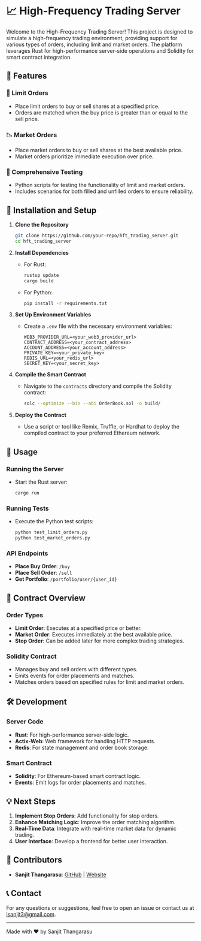 # 📈 High-Frequency Trading Server

Welcome to the High-Frequency Trading Server! This project is designed to simulate a high-frequency trading environment, providing support for various types of orders, including limit and market orders. The platform leverages Rust for high-performance server-side operations and Solidity for smart contract integration. 

## 🚀 Features

### 🛒 Limit Orders
- Place limit orders to buy or sell shares at a specified price.
- Orders are matched when the buy price is greater than or equal to the sell price.

### 📉 Market Orders
- Place market orders to buy or sell shares at the best available price.
- Market orders prioritize immediate execution over price.

### 🧪 Comprehensive Testing
- Python scripts for testing the functionality of limit and market orders.
- Includes scenarios for both filled and unfilled orders to ensure reliability.

## 🔧 Installation and Setup

1. **Clone the Repository**
    ```bash
    git clone https://github.com/your-repo/hft_trading_server.git
    cd hft_trading_server
    ```

2. **Install Dependencies**
    - For Rust:
        ```bash
        rustup update
        cargo build
        ```
    - For Python:
        ```bash
        pip install -r requirements.txt
        ```

3. **Set Up Environment Variables**
    - Create a `.env` file with the necessary environment variables:
        ```env
        WEB3_PROVIDER_URL=<your_web3_provider_url>
        CONTRACT_ADDRESS=<your_contract_address>
        ACCOUNT_ADDRESS=<your_account_address>
        PRIVATE_KEY=<your_private_key>
        REDIS_URL=<your_redis_url>
        SECRET_KEY=<your_secret_key>
        ```

4. **Compile the Smart Contract**
    - Navigate to the `contracts` directory and compile the Solidity contract:
        ```bash
        solc --optimize --bin --abi OrderBook.sol -o build/
        ```

5. **Deploy the Contract**
    - Use a script or tool like Remix, Truffle, or Hardhat to deploy the compiled contract to your preferred Ethereum network.

## 📝 Usage

### Running the Server
- Start the Rust server:
    ```bash
    cargo run
    ```

### Running Tests
- Execute the Python test scripts:
    ```bash
    python test_limit_orders.py
    python test_market_orders.py
    ```

### API Endpoints
- **Place Buy Order**: `/buy`
- **Place Sell Order**: `/sell`
- **Get Portfolio**: `/portfolio/user/{user_id}`

## 📄 Contract Overview

### Order Types
- **Limit Order**: Executes at a specified price or better.
- **Market Order**: Executes immediately at the best available price.
- **Stop Order**: Can be added later for more complex trading strategies.

### Solidity Contract
- Manages buy and sell orders with different types.
- Emits events for order placements and matches.
- Matches orders based on specified rules for limit and market orders.

## 🛠️ Development

### Server Code
- **Rust**: For high-performance server-side logic.
- **Actix-Web**: Web framework for handling HTTP requests.
- **Redis**: For state management and order book storage.

### Smart Contract
- **Solidity**: For Ethereum-based smart contract logic.
- **Events**: Emit logs for order placements and matches.

## 💡 Next Steps

1. **Implement Stop Orders**: Add functionality for stop orders.
2. **Enhance Matching Logic**: Improve the order matching algorithm.
3. **Real-Time Data**: Integrate with real-time market data for dynamic trading.
4. **User Interface**: Develop a frontend for better user interaction.

## 👥 Contributors
- **Sanjit Thangarasu**: [GitHub](https://github.com/isanjit3) | [Website](https://sanjit.app)

## 📞 Contact
For any questions or suggestions, feel free to open an issue or contact us at [isanjit3@gmail.com](mailto:isanjit3@gmail.com).

---

Made with ❤️ by Sanjit Thangarasu

